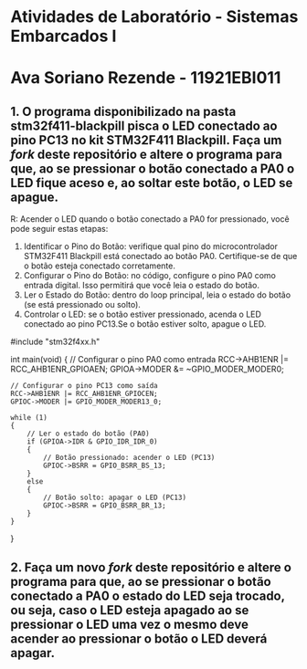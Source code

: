 # Atividades de Laboratório - Sistemas Embarcados I

# Ava Soriano Rezende - 11921EBI011

## 1. O programa disponibilizado na pasta **stm32f411-blackpill** pisca o LED conectado ao pino PC13 no kit STM32F411 Blackpill. Faça um *fork* deste repositório e altere o programa para que, ao se pressionar o botão conectado a PA0 o LED fique aceso e, ao soltar este botão, o LED se apague.

R: Acender o LED quando o botão conectado a PA0 for pressionado, você pode seguir estas etapas:
1) Identificar o Pino do Botão: verifique qual pino do microcontrolador STM32F411 Blackpill está conectado ao botão PA0. Certifique-se de que o botão esteja conectado corretamente.
2) Configurar o Pino do Botão: no código, configure o pino PA0 como entrada digital. Isso permitirá que você leia o estado do botão.
3) Ler o Estado do Botão: dentro do loop principal, leia o estado do botão (se está pressionado ou solto).
4) Controlar o LED: se o botão estiver pressionado, acenda o LED conectado ao pino PC13.Se o botão estiver solto, apague o LED.

#include "stm32f4xx.h"

int main(void)
{
    // Configurar o pino PA0 como entrada
    RCC->AHB1ENR |= RCC_AHB1ENR_GPIOAEN;
    GPIOA->MODER &= ~GPIO_MODER_MODER0;

    // Configurar o pino PC13 como saída
    RCC->AHB1ENR |= RCC_AHB1ENR_GPIOCEN;
    GPIOC->MODER |= GPIO_MODER_MODER13_0;

    while (1)
    {
        // Ler o estado do botão (PA0)
        if (GPIOA->IDR & GPIO_IDR_IDR_0)
        {
            // Botão pressionado: acender o LED (PC13)
            GPIOC->BSRR = GPIO_BSRR_BS_13;
        }
        else
        {
            // Botão solto: apagar o LED (PC13)
            GPIOC->BSRR = GPIO_BSRR_BR_13;
        }
    }
}

## 2. Faça um novo *fork* deste repositório e altere o programa para que, ao se pressionar o botão conectado a PA0 o estado do LED seja trocado, ou seja, caso o LED esteja apagado ao se pressionar o LED uma vez o mesmo deve acender ao pressionar o botão o LED deverá apagar.
